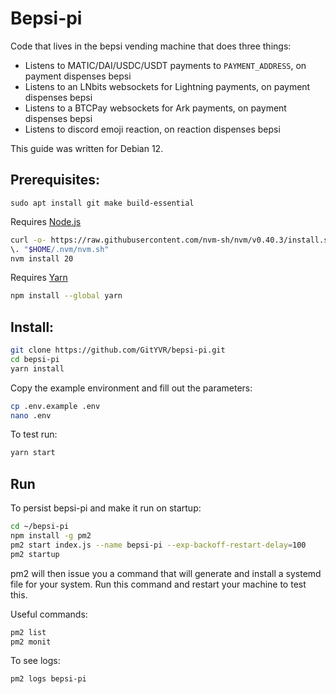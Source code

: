 # Bepsi-pi

Code that lives in the bepsi vending machine that does three things:

- Listens to MATIC/DAI/USDC/USDT payments to `PAYMENT_ADDRESS`, on payment dispenses bepsi
- Listens to an LNbits websockets for Lightning payments, on payment dispenses bepsi
- Listens to a BTCPay websockets for Ark payments, on payment dispenses bepsi
- Listens to discord emoji reaction, on reaction dispenses bepsi

This guide was written for Debian 12.

## Prerequisites:

`sudo apt install git make build-essential`

Requires [Node.js](https://nodejs.org/en/download)

```bash
curl -o- https://raw.githubusercontent.com/nvm-sh/nvm/v0.40.3/install.sh | bash
\. "$HOME/.nvm/nvm.sh"
nvm install 20
```

Requires [Yarn](https://classic.yarnpkg.com/lang/en/docs/install/#debian-stable)

```bash
npm install --global yarn
```

## Install:

```bash
git clone https://github.com/GitYVR/bepsi-pi.git
cd bepsi-pi
yarn install
```

Copy the example environment and fill out the parameters:

```bash
cp .env.example .env
nano .env
```

To test run:

```bash
yarn start
```

## Run

To persist bepsi-pi and make it run on startup:

```bash
cd ~/bepsi-pi
npm install -g pm2
pm2 start index.js --name bepsi-pi --exp-backoff-restart-delay=100
pm2 startup
```

pm2 will then issue you a command that will generate and install a systemd file for your system. Run this command and restart your machine to test this.

Useful commands:

```bash
pm2 list
pm2 monit
```

To see logs:

```bash
pm2 logs bepsi-pi
```
